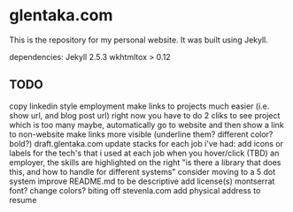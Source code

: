 # glentaka.com
This is the repository for my personal website.
It was built using Jekyll.

dependencies:
Jekyll 2.5.3
wkhtmltox > 0.12


## TODO

copy linkedin style employment
make links to projects much easier (i.e. show url, and blog post url)
  right now you have to do 2 cliks to see project which is too many
  maybe, automatically go to website and then show a link to non-website
make links more visible (underline them? different color? bold?)
draft.glentaka.com
update stacks
for each job i've had:
  add icons or labels for the tech's that i used at each job
  when you hover/click (TBD) an employer, the skills are highlighted on the right
    "is there a library that does this, and how to handle for different systems"
consider moving to a 5 dot system
improve README.md to be descriptive
add license(s)
montserrat font? change colors? biting off stevenla.com
add physical address to resume
